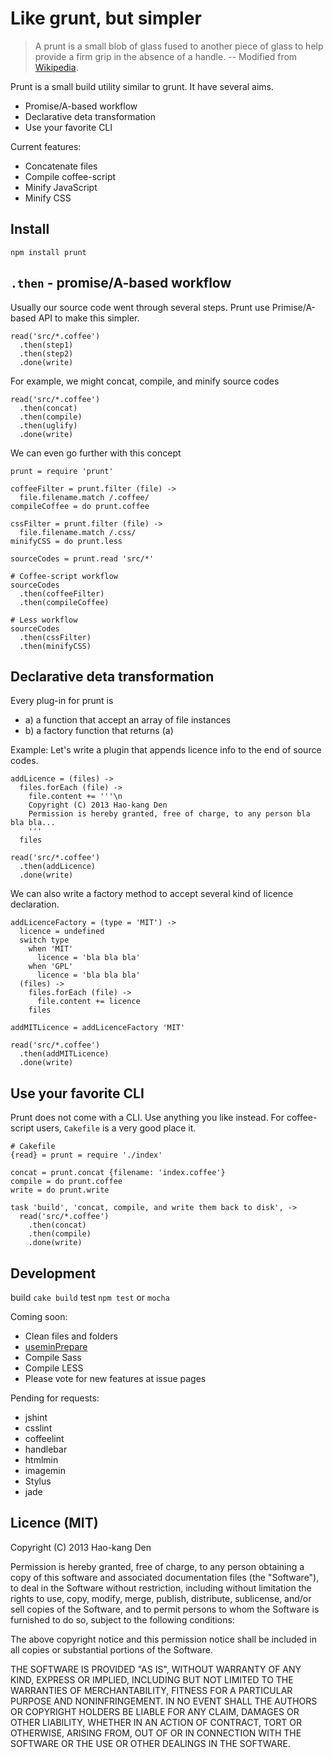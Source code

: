 Like grunt, but simpler
=====

> A prunt is a small blob of glass fused to another piece of glass to help provide a firm grip in the absence of a handle.
> -- Modified from [Wikipedia](http://en.wikipedia.org/wiki/Prunt).

Prunt is a small build utility similar to grunt.
It have several aims.

* Promise/A-based workflow
* Declarative deta transformation
* Use your favorite CLI

Current features:

* Concatenate files
* Compile coffee-script
* Minify JavaScript
* Minify CSS

Install
-----

`npm install prunt`

`.then` - promise/A-based workflow
-----

Usually our source code went through several steps. Prunt use Primise/A-based API to make this simpler.

    read('src/*.coffee')
      .then(step1)
      .then(step2)
      .done(write)

For example, we might concat, compile, and minify source codes

    read('src/*.coffee')
      .then(concat)
      .then(compile)
      .then(uglify)
      .done(write)

We can even go further with this concept

    prunt = require 'prunt'

    coffeeFilter = prunt.filter (file) ->
      file.filename.match /.coffee/
    compileCoffee = do prunt.coffee

    cssFilter = prunt.filter (file) ->
      file.filename.match /.css/
    minifyCSS = do prunt.less

    sourceCodes = prunt.read 'src/*'

    # Coffee-script workflow
    sourceCodes
      .then(coffeeFilter)
      .then(compileCoffee)

    # Less workflow
    sourceCodes
      .then(cssFilter)
      .then(minifyCSS)

Declarative deta transformation
-----

Every plug-in for prunt is

* a) a function that accept an array of file instances
* b) a factory function that returns (a)

Example:
Let's write a plugin that appends licence info to the end of source codes.

    addLicence = (files) ->
      files.forEach (file) ->
        file.content += '''\n
        Copyright (C) 2013 Hao-kang Den
        Permission is hereby granted, free of charge, to any person bla bla bla...
        '''
      files

    read('src/*.coffee')
      .then(addLicence)
      .done(write)

We can also write a factory method to accept several kind of licence declaration.

    addLicenceFactory = (type = 'MIT') ->
      licence = undefined
      switch type
        when 'MIT'
          licence = 'bla bla bla'
        when 'GPL'
          licence = 'bla bla bla'
      (files) ->
        files.forEach (file) ->
          file.content += licence
        files

    addMITLicence = addLicenceFactory 'MIT'

    read('src/*.coffee')
      .then(addMITLicence)
      .done(write)

Use your favorite CLI
-----

Prunt does not come with a CLI. Use anything you like instead.
For coffee-script users, `Cakefile` is a very good place it.

    # Cakefile
    {read} = prunt = require './index'

    concat = prunt.concat {filename: 'index.coffee'}
    compile = do prunt.coffee
    write = do prunt.write

    task 'build', 'concat, compile, and write them back to disk', ->
      read('src/*.coffee')
        .then(concat)
        .then(compile)
        .done(write)

Development
-----

build `cake build`
test `npm test` or `mocha`

Coming soon:

* Clean files and folders
* [useminPrepare](https://github.com/yeoman/grunt-usemin)
* Compile Sass
* Compile LESS
* Please vote for new features at issue pages

Pending for requests:

* jshint
* csslint
* coffeelint
* handlebar
* htmlmin
* imagemin
* Stylus
* jade

Licence (MIT)
-----

Copyright (C) 2013 Hao-kang Den

Permission is hereby granted, free of charge, to any person obtaining a copy of this software and associated documentation files (the "Software"), to deal in the Software without restriction, including without limitation the rights to use, copy, modify, merge, publish, distribute, sublicense, and/or sell copies of the Software, and to permit persons to whom the Software is furnished to do so, subject to the following conditions:

The above copyright notice and this permission notice shall be included in all copies or substantial portions of the Software.

THE SOFTWARE IS PROVIDED "AS IS", WITHOUT WARRANTY OF ANY KIND, EXPRESS OR IMPLIED, INCLUDING BUT NOT LIMITED TO THE WARRANTIES OF MERCHANTABILITY, FITNESS FOR A PARTICULAR PURPOSE AND NONINFRINGEMENT. IN NO EVENT SHALL THE AUTHORS OR COPYRIGHT HOLDERS BE LIABLE FOR ANY CLAIM, DAMAGES OR OTHER LIABILITY, WHETHER IN AN ACTION OF CONTRACT, TORT OR OTHERWISE, ARISING FROM, OUT OF OR IN CONNECTION WITH THE SOFTWARE OR THE USE OR OTHER DEALINGS IN THE SOFTWARE.
